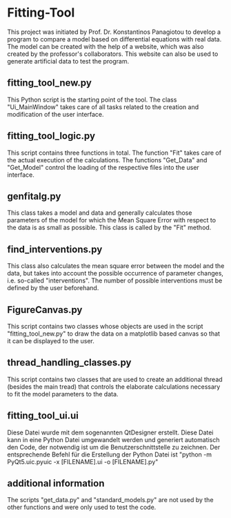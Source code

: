# Fitting-Tool
This project was initiated by Prof. Dr. Konstantinos Panagiotou to develop a program to compare a model based on differential equations with real data. The model can be created with the help of a website, which was also created by the professor's collaborators. This website can also be used to generate artificial data to test the program. 

## fitting_tool_new.py ##
This Python script is the starting point of the tool. The class "Ui_MainWindow" takes care of all tasks related to the creation and modification of the user interface. 

## fitting_tool_logic.py ## 
This script contains three functions in total. The function "Fit" takes care of the actual execution of the calculations. The functions "Get_Data" and "Get_Model" control the loading of the respective files into the user interface. 

## genfitalg.py ## 
This class takes a model and data and generally calculates those parameters of the model for which the Mean Square Error with respect to the data is as small as possible. This class is called by the "Fit" method. 

## find_interventions.py ## 
This class also calculates the mean square error between the model and the data, but takes into account the possible occurrence of parameter changes, i.e. so-called "interventions". The number of possible interventions must be defined by the user beforehand.

## FigureCanvas.py ## 
This script contains two classes whose objects are used in the script "fitting_tool_new.py" to draw the data on a matplotlib based canvas so that it can be displayed to the user.

## thread_handling_classes.py ##
This script contains two classes that are used to create an additional thread (besides the main tread) that controls the elaborate calculations necessary to fit the model parameters to the data. 

## fitting_tool_ui.ui ## 
Diese Datei wurde mit dem sogenannten QtDesigner erstellt. Diese Datei kann in eine Python Datei umgewandelt werden und generiert automatisch den Code, der notwendig ist um die Benutzerschnittstelle zu zeichnen. Der entsprechende Befehl für die Erstellung der Python Datei ist "python -m PyQt5.uic.pyuic -x [FILENAME].ui -o [FILENAME].py"

## additional information ## 
The scripts "get_data.py" and "standard_models.py" are not used by the other functions and were only used to test the code. 
